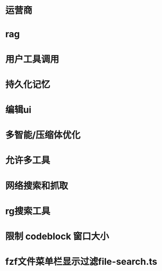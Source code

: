# 运营商 


# rag


# 用户工具调用


# 持久化记忆


# 编辑ui


# 多智能/压缩体优化


# 允许多工具


# 网络搜索和抓取


# rg搜索工具

# 限制 codeblock 窗口大小


# fzf文件菜单栏显示过滤file-search.ts